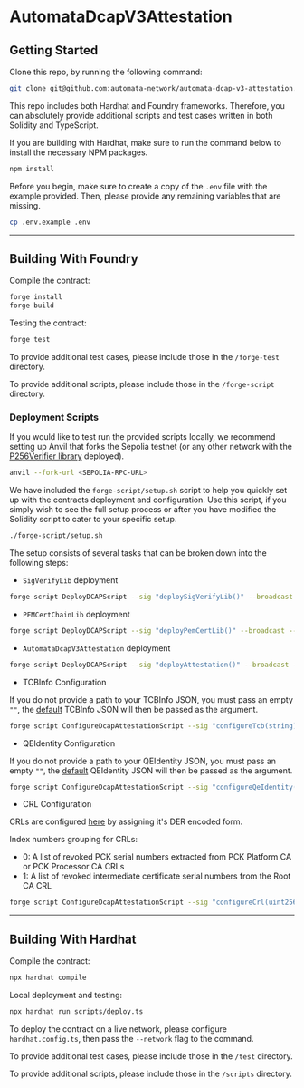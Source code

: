 # AutomataDcapV3Attestation

## Getting Started

Clone this repo, by running the following command:

```bash
git clone git@github.com:automata-network/automata-dcap-v3-attestation.git --recurse-submodules
```

This repo includes both Hardhat and Foundry frameworks. Therefore, you can absolutely provide additional scripts and test cases written in both Solidity and TypeScript.

If you are building with Hardhat, make sure to run the command below to install the necessary NPM packages.

```bash
npm install
```

Before you begin, make sure to create a copy of the `.env` file with the example provided. Then, please provide any remaining variables that are missing.

```bash
cp .env.example .env
```
---

## Building With Foundry

Compile the contract:

```bash
forge install
forge build
```

Testing the contract:

```bash
forge test
```

To provide additional test cases, please include those in the `/forge-test` directory.

To provide additional scripts, please include those in the `/forge-script` directory.

### Deployment Scripts

If you would like to test run the provided scripts locally, we recommend setting up Anvil that forks the Sepolia testnet (or any other network with the [P256Verifier library](https://p256.eth.limo/) deployed).

```bash
anvil --fork-url <SEPOLIA-RPC-URL>
```

We have included the `forge-script/setup.sh` script to help you quickly set up with the contracts deployment and configuration. Use this script, if you simply wish to see the full setup process or after you have modified the Solidity script to cater to your specific setup.

```bash
./forge-script/setup.sh
```

The setup consists of several tasks that can be broken down into the following steps:

- `SigVerifyLib` deployment

```bash
forge script DeployDCAPScript --sig "deploySigVerifyLib()" --broadcast --rpc-url $RPC_URL
```

- `PEMCertChainLib` deployment

```bash
forge script DeployDCAPScript --sig "deployPemCertLib()" --broadcast --rpc-url $RPC_URL
```

- `AutomataDcapV3Attestation` deployment

```bash
forge script DeployDCAPScript --sig "deployAttestation()" --broadcast --rpc-url $RPC_URL
```

- TCBInfo Configuration

If you do not provide a path to your TCBInfo JSON, you must pass an empty `""`, the [default](./forge-script/ConfigureDCAPScript.s.sol) TCBInfo JSON will then be passed as the argument. 

```bash
forge script ConfigureDcapAttestationScript --sig "configureTcb(string)" "<path-to-TCBInfoJSON>" --broadcast --rpc-url $RPC_URL
```

- QEIdentity Configuration

If you do not provide a path to your QEIdentity JSON, you must pass an empty `""`, the [default](./forge-script/ConfigureDCAPScript.s.sol) QEIdentity JSON will then be passed as the argument. 

```bash
forge script ConfigureDcapAttestationScript --sig "configureQeIdentity(string)" "<path-to-TCBInfoJSON>" --broadcast --rpc-url $RPC_URL
```

- CRL Configuration

CRLs are configured [here](./forge-script/utils/CRLParser.s.sol) by assigning it's DER encoded form.

Index numbers grouping for CRLs:

- 0: A list of revoked PCK serial numbers extracted from PCK Platform CA or PCK Processor CA CRLs
- 1: A list of revoked intermediate certificate serial numbers from the Root CA CRL

```bash
forge script ConfigureDcapAttestationScript --sig "configureCrl(uint256)" <index> --broadcast --rpc-url $RPC_URL
```

---

## Building With Hardhat

Compile the contract:

```bash
npx hardhat compile
```

Local deployment and testing:

```bash
npx hardhat run scripts/deploy.ts
```

To deploy the contract on a live network, please configure `hardhat.config.ts`, then pass the `--network` flag to the command.

To provide additional test cases, please include those in the `/test` directory.

To provide additional scripts, please include those in the `/scripts` directory.